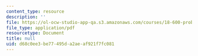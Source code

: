 ```yaml
---
content_type: resource
description: ''
file: https://ol-ocw-studio-app-qa.s3.amazonaws.com/courses/18-600-probability-and-random-variables-fall-2019/d68c0ee3be77495da2aeaf921f7fc081_MIT18_600F19_lec26.pdf
file_type: application/pdf
resourcetype: Document
title: null
uid: d68c0ee3-be77-495d-a2ae-af921f7fc081
---
```

